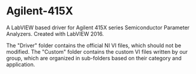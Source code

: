 # Agilent-415X
A LabVIEW based driver for Agilent 415X series Semiconductor Parameter Analyzers. Created with LabVIEW 2016.

The "Driver" folder contains the official NI VI files, which should not be modified. The "Custom" folder contains the custom VI files written by our group, which are organized in sub-folders based on their category and application.
